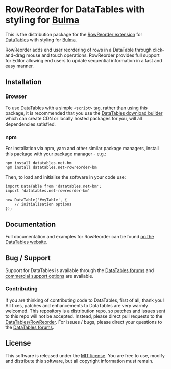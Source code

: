 # RowReorder for DataTables with styling for [Bulma](https://bulma.io/)

This is the distribution package for the [RowReorder extension](https://datatables.net/extensions/rowreorder) for [DataTables](https://datatables.net/) with styling for [Bulma](https://bulma.io/).

RowReorder adds end user reordering of rows in a DataTable through click-and-drag mouse and touch operations. RowReorder provides full support for Editor allowing end users to update sequential information in a fast and easy manner.


## Installation

### Browser

To use DataTables with a simple `<script>` tag, rather than using this package, it is recommended that you use the [DataTables download builder](//datatables.net/download) which can create CDN or locally hosted packages for you, will all dependencies satisfied.

### npm

For installation via npm, yarn and other similar package managers, install this package with your package manager - e.g.:

```
npm install datatables.net-bm
npm install datatables.net-rowreorder-bm
```

Then, to load and initialise the software in your code use:

```
import DataTable from 'datatables.net-bm';
import 'datatables.net-rowreorder-bm'

new DataTable('#myTable', {
    // initialisation options
});
```


## Documentation

Full documentation and examples for RowReorder can be found [on the DataTables website](https://datatables.net/extensions/rowreorder).


## Bug / Support

Support for DataTables is available through the [DataTables forums](//datatables.net/forums) and [commercial support options](//datatables.net/support) are available.

### Contributing

If you are thinking of contributing code to DataTables, first of all, thank you! All fixes, patches and enhancements to DataTables are very warmly welcomed. This repository is a distribution repo, so patches and issues sent to this repo will not be accepted. Instead, please direct pull requests to the [DataTables/RowReorder](http://github.com/DataTables/RowReorder). For issues / bugs, please direct your questions to the [DataTables forums](//datatables.net/forums).


## License

This software is released under the [MIT license](//datatables.net/license). You are free to use, modify and distribute this software, but all copyright information must remain.

